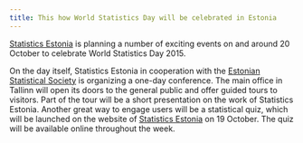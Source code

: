 ```yaml
---
title: This how World Statistics Day will be celebrated in Estonia
---
```

<a href="www.stat.ee" target="_blank">Statistics Estonia</a> is planning a number of exciting events on and around 20 October to celebrate World Statistics Day 2015.

On the day itself, Statistics Estonia in cooperation with the <a href="http://www-history.mcs.st-andrews.ac.uk/Societies/Estonian_Statistical.html" target="_blank">Estonian Statistical Society</a> is organizing a one-day conference. The main office in Tallinn will open its doors to the general public and offer guided tours to visitors. Part of the tour will be a short presentation on the work of Statistics Estonia. Another great way to engage users will be a statistical quiz, which will be launched on the website of <a href="www.stat.ee" target="_blank">Statistics Estonia</a> on 19 October. The quiz will be available online throughout the week.
